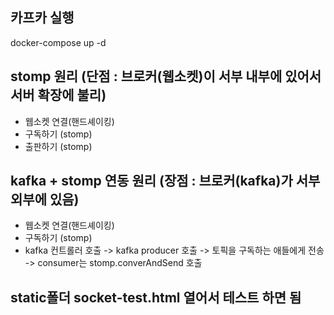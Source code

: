 ## 카프카 실행
docker-compose up -d

## stomp 원리 (단점 : 브로커(웹소켓)이 서부 내부에 있어서 서버 확장에 불리)
- 웹소켓 연결(핸드셰이킹)
- 구독하기 (stomp)
- 출판하기 (stomp)

## kafka + stomp 연동 원리 (장점 : 브로커(kafka)가 서부 외부에 있음)
- 웹소켓 연결(핸드셰이킹)
- 구독하기 (stomp)
- kafka 컨트롤러 호출 -> kafka producer 호출 -> 토픽을 구독하는 애들에게 전송 -> consumer는 stomp.converAndSend 호출

## static폴더 socket-test.html 열어서 테스트 하면 됨